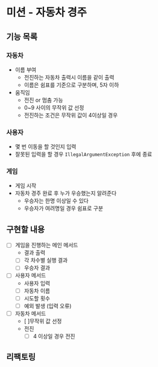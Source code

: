 # 미션 - 자동차 경주

## 기능 목록
### 자동차
- 이름 부여
  - 전진하는 자동차 출력시 이름을 같이 출력
  - 이름은 쉼표를 기준으로 구분하며, 5자 이하
- 움직임
  - 전진 or 멈춤 가능
  - 0~9 사이의 무작위 값 선정
  - 전진하는 조건은 무작위 값이 4이상일 경우


### 사용자
- 몇 번 이동을 할 것인지 입력
- 잘못된 입력을 할 경우 `IllegalArgumentException` 후에 종료

### 게임
- 게임 시작
- 자동차 경주 완료 후 누가 우승했는지 알려준다
  - 우승자는 한명 이상일 수 있다
  - 우승자가 여려명일 경우 쉼표로 구분

## 구현할 내용
- [ ] 게임을 진행하는 메인 메서드
  - 결과 출력
  - [ ] 각 차수별 실행 결과
  - [ ] 우승자 결과
- [ ] 사용자 메서드
  - 사용자 입력
  - [ ] 자동차 이름
  - [ ] 시도할 횟수
  - [ ] 예외 발생 (입력 오류)
- [ ] 자동차 메서드
  - [ ]무작위 값 선정
  - 전진
    - [ ] 4 이상일 경우 전진

## 리팩토링